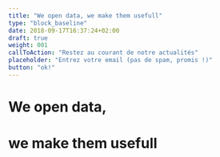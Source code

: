 ```yaml
---
title: "We open data, we make them usefull"
type: "block_baseline"
date: 2018-09-17T16:37:24+02:00
draft: true
weight: 001
callToAction: "Restez au courant de notre actualités"
placeholder: "Entrez votre email (pas de spam, promis !)"
button: "ok!"
---
```


# We open data,

# we make them usefull